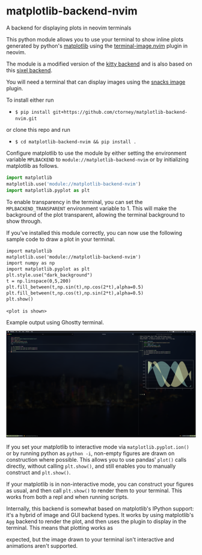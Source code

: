 # matplotlib-backend-nvim
A backend for displaying plots in neovim terminals

This python module allows you to use your terminal to show inline plots generated by python's [matplotlib](https://github.com/matplotlib/matplotlib) using the [terminal-image.nvim](https://github.com/ctorney/terminal-image.nvim) plugin in neovim.

The module is a modified version of the [kitty backend](https://github.com/jktr/matplotlib-backend-kitty) and is also based on this [sixel backend](https://github.com/jonathf/matplotlib-terminal).

You will need a terminal that can display images using the [snacks image](https://github.com/folke/snacks.nvim) plugin. 

To install either run

 - `$ pip install git+https://github.com/ctorney/matplotlib-backend-nvim.git`

or clone this repo and run
 - `$ cd matplotlib-backend-nvim && pip install . `

Configure matplotlib to use the module by either setting the
environment variable `MPLBACKEND` to `module://matplotlib-backend-nvim`
or by initializing matplotlib as follows.

```python
import matplotlib
matplotlib.use('module://matplotlib-backend-nvim')
import matplotlib.pyplot as plt
```



To enable transparency in the terminal, you can set the `MPLBACKEND_TRANSPARENT` environment variable to 1. This will make the background of the plot transparent, allowing the terminal background to show through. 


If you've installed this module correctly, you can now use
the following sample code to draw a plot in your terminal.

```
import matplotlib
matplotlib.use('module://matplotlib-backend-nvim')
import numpy as np
import matplotlib.pyplot as plt
plt.style.use("dark_background")
t = np.linspace(0,5,200)
plt.fill_between(t,np.sin(t),np.cos(2*t),alpha=0.5)
plt.fill_between(t,np.cos(t),np.sin(2*t),alpha=0.5)
plt.show()

<plot is shown>
```
Example output using Ghostty terminal.

![Example output](resources/demo.png)

If you set your matplotlib to interactive mode via
`matplotlib.pyplot.ion()` or by running python as
`python -i`, non-empty figures are drawn on construction
where possible. This allows you to use pandas' `plot()`
calls directly, without calling `plt.show()`, and still
enables you to manually construct and `plt.show()`.

If your matplotlib is in non-interactive mode,
you can construct your figures as usual, and then call
`plt.show()` to render them to your terminal. This
works from both a repl and when running scripts.

Internally, this backend is somewhat based on matplotlib's
IPython support: it's a hybrid of image and GUI backend types.
It works by using matplotlib's `Agg` backend to render the
plot, and then uses the plugin to display in the terminal. This means that plotting works as

expected, but the image drawn to your terminal isn't
interactive and animations aren't supported.
